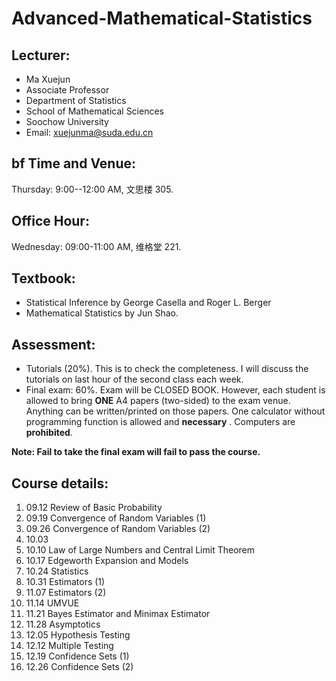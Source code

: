 # Advanced-Mathematical-Statistics
## Lecturer: 
- Ma Xuejun 
- Associate Professor
- Department of Statistics
- School of Mathematical Sciences
- Soochow University
- Email: xuejunma@suda.edu.cn
##  bf Time and Venue: 
Thursday: 9:00--12:00 AM, 文思楼 305.
## Office Hour: 
Wednesday: 09:00-11:00 AM, 维格堂 221.
## Textbook:
- Statistical Inference by George Casella and Roger L. Berger
- Mathematical Statistics by Jun Shao.
## Assessment:
- Tutorials (20%). This is to check the completeness. I will discuss the tutorials on
last hour of the second class each week.
- Final exam: 60\%. Exam will be CLOSED BOOK. However, each student is
allowed to bring **ONE** A4 papers (two-sided) to the exam venue. Anything can be
written/printed on those papers. One calculator without programming function
is allowed and **necessary** . Computers are **prohibited**.

**Note: Fail to take the final exam will fail to pass the course.**

## Course details:
1. 09.12  Review of Basic Probability
2. 09.19  Convergence of Random Variables (1)
3. 09.26  Convergence of Random Variables (2)
4. 10.03 
5. 10.10  Law of Large Numbers and Central Limit Theorem
6. 10.17  Edgeworth Expansion and  Models
7. 10.24  Statistics
8. 10.31  Estimators (1)
9. 11.07  Estimators (2)
10. 11.14  UMVUE
11. 11.21  Bayes Estimator and Minimax Estimator
12. 11.28  Asymptotics
13. 12.05  Hypothesis Testing
14. 12.12  Multiple Testing
15. 12.19  Confidence Sets (1)
16. 12.26  Confidence Sets (2)
